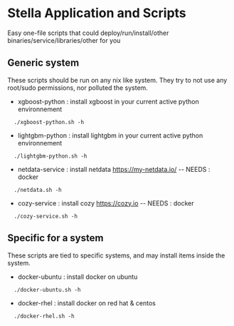 
# Stella Application and Scripts


Easy one-file scripts that could deploy/run/install/other binaries/service/libraries/other for you

## Generic system

These scripts should be run on any nix like system. They try to not use any root/sudo permissions,
nor polluted the system.


* xgboost-python : install xgboost in your current active python environnement
```
  ./xgboost-python.sh -h
```

* lightgbm-python : install lightgbm in your current active python environnement
```
  ./lightgbm-python.sh -h
```

* netdata-service : install netdata https://my-netdata.io/ -- NEEDS : docker
```
  ./netdata.sh -h
```

* cozy-service : install cozy https://cozy.io -- NEEDS : docker
```
  ./cozy-service.sh -h
```

## Specific for a system

These scripts are tied to specific systems, and may install items inside the system.

* docker-ubuntu : install docker on ubuntu
```
  ./docker-ubuntu.sh -h
```

* docker-rhel : install docker on red hat & centos
```
  ./docker-rhel.sh -h
```
